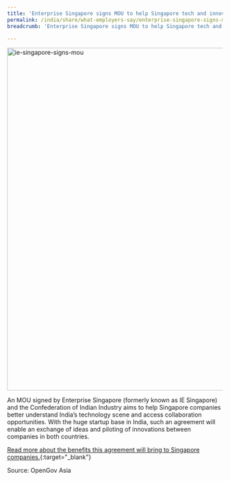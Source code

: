 ```yaml
---
title: 'Enterprise Singapore signs MOU to help Singapore tech and innovation companies plug into Indian ecosystem'
permalink: /india/share/what-employers-say/enterprise-singapore-signs-mou/
breadcrumb: 'Enterprise Singapore signs MOU to help Singapore tech and innovation companies plug into Indian ecosystem'

---
```



<img src="\images\india-employers\ie-singapore-signs-mou.jpg" alt="ie-singapore-signs-mou" style="width:800px;" />

An MOU signed by Enterprise Singapore (formerly known as IE Singapore) and the Confederation of Indian Industry aims to help Singapore companies better understand India’s technology scene and access collaboration opportunities. With the huge startup base in India, such an agreement will enable an exchange of ideas and piloting of innovations between companies in both countries.

[Read more about the benefits this agreement will bring to Singapore companies.](https://opengovasia.com/ie-singapore-signs-mou-to-help-singapore-tech-and-innovation-companies-plug-into-indian-ecosystem/){:target="_blank"}

Source: OpenGov Asia

